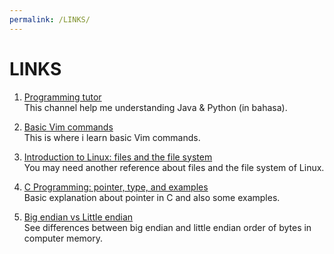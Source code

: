```yaml
---
permalink: /LINKS/
---
```


# LINKS

1. [Programming tutor](https://www.youtube.com/c/KelasTerbuka)<br>
This channel help me understanding Java & Python (in bahasa).

2. [Basic Vim commands](https://coderwall.com/p/adv71w/basic-vim-commands-for-getting-started)<br>
This is where i learn basic Vim commands.

3. [Introduction to Linux: files and the file system](https://tldp.org/LDP/intro-linux/html/sect_03_01.html)<br>
You may need another reference about files and the file system of Linux.

4. [C Programming: pointer, type, and examples](https://www.guru99.com/c-pointers.html)<br>
Basic explanation about pointer in C and also some examples.

5. [Big endian vs Little endian](https://levelup.gitconnected.com/little-endian-vs-big-endian-eb2a2c3a9135)<br>
See differences between big endian and little endian order of bytes in computer memory.
